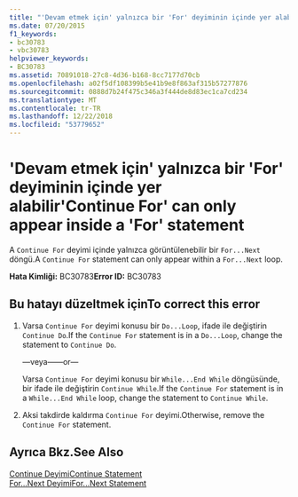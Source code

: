 ```yaml
---
title: "'Devam etmek için' yalnızca bir 'For' deyiminin içinde yer alabilir"
ms.date: 07/20/2015
f1_keywords:
- bc30783
- vbc30783
helpviewer_keywords:
- BC30783
ms.assetid: 70891018-27c8-4d36-b168-8cc7177d70cb
ms.openlocfilehash: a02f5df108399b5e41b9e8f863af315b57277876
ms.sourcegitcommit: 0888d7b24f475c346a3f444de8d83ec1ca7cd234
ms.translationtype: MT
ms.contentlocale: tr-TR
ms.lasthandoff: 12/22/2018
ms.locfileid: "53779652"
---
```

# <a name="continue-for-can-only-appear-inside-a-for-statement"></a><span data-ttu-id="481ea-102">'Devam etmek için' yalnızca bir 'For' deyiminin içinde yer alabilir</span><span class="sxs-lookup"><span data-stu-id="481ea-102">'Continue For' can only appear inside a 'For' statement</span></span>
<span data-ttu-id="481ea-103">A `Continue For` deyimi içinde yalnızca görüntülenebilir bir `For...Next` döngü.</span><span class="sxs-lookup"><span data-stu-id="481ea-103">A `Continue For` statement can only appear within a `For...Next` loop.</span></span>  
  
 <span data-ttu-id="481ea-104">**Hata Kimliği:** BC30783</span><span class="sxs-lookup"><span data-stu-id="481ea-104">**Error ID:** BC30783</span></span>  
  
## <a name="to-correct-this-error"></a><span data-ttu-id="481ea-105">Bu hatayı düzeltmek için</span><span class="sxs-lookup"><span data-stu-id="481ea-105">To correct this error</span></span>  
  
1.  <span data-ttu-id="481ea-106">Varsa `Continue For` deyimi konusu bir `Do...Loop`, ifade ile değiştirin `Continue Do`.</span><span class="sxs-lookup"><span data-stu-id="481ea-106">If the `Continue For` statement is in a `Do...Loop`, change the statement to `Continue Do`.</span></span>  
  
     <span data-ttu-id="481ea-107">—veya—</span><span class="sxs-lookup"><span data-stu-id="481ea-107">—or—</span></span>  
  
     <span data-ttu-id="481ea-108">Varsa `Continue For` deyimi konusu bir `While...End While` döngüsünde, bir ifade ile değiştirin `Continue While`.</span><span class="sxs-lookup"><span data-stu-id="481ea-108">If the `Continue For` statement is in a `While...End While` loop, change the statement to `Continue While`.</span></span>  
  
2.  <span data-ttu-id="481ea-109">Aksi takdirde kaldırma `Continue For` deyimi.</span><span class="sxs-lookup"><span data-stu-id="481ea-109">Otherwise, remove the `Continue For` statement.</span></span>  
  
## <a name="see-also"></a><span data-ttu-id="481ea-110">Ayrıca Bkz.</span><span class="sxs-lookup"><span data-stu-id="481ea-110">See Also</span></span>  
 [<span data-ttu-id="481ea-111">Continue Deyimi</span><span class="sxs-lookup"><span data-stu-id="481ea-111">Continue Statement</span></span>](../../visual-basic/language-reference/statements/continue-statement.md)  
 [<span data-ttu-id="481ea-112">For...Next Deyimi</span><span class="sxs-lookup"><span data-stu-id="481ea-112">For...Next Statement</span></span>](../../visual-basic/language-reference/statements/for-next-statement.md)
